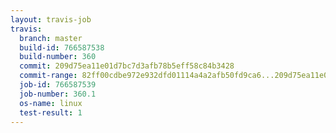 ```yaml
---
layout: travis-job
travis:
  branch: master
  build-id: 766587538
  build-number: 360
  commit: 209d75ea11e01d7bc7d3afb78b5eff58c84b3428
  commit-range: 82ff00cdbe972e932dfd01114a4a2afb50fd9ca6...209d75ea11e01d7bc7d3afb78b5eff58c84b3428
  job-id: 766587539
  job-number: 360.1
  os-name: linux
  test-result: 1
---
```

